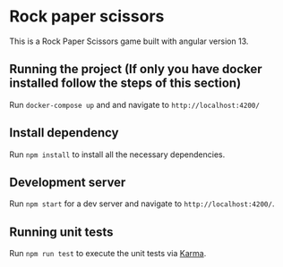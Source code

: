 # Rock paper scissors

This is a Rock Paper Scissors game built with angular version 13.

## Running the project (If only you have docker installed follow the steps of this section)

Run `docker-compose up` and and navigate to `http://localhost:4200/`

## Install dependency

Run `npm install` to install all the necessary dependencies.

## Development server

Run `npm start` for a dev server and navigate to `http://localhost:4200/`.

## Running unit tests

Run `npm run test` to execute the unit tests via [Karma](https://karma-runner.github.io).
